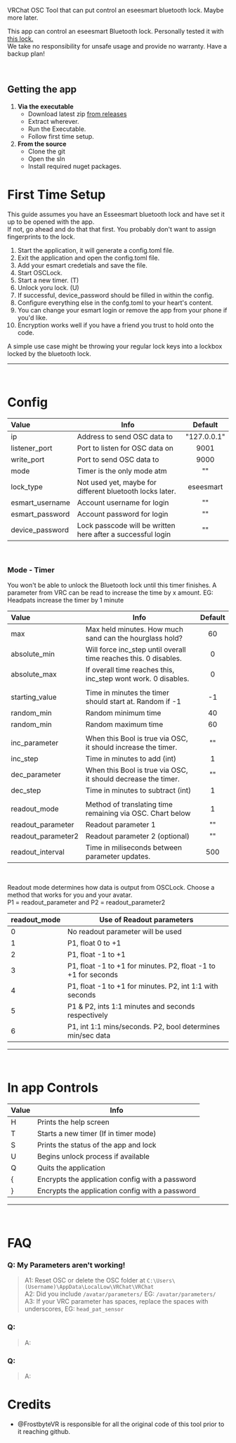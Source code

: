 VRChat OSC Tool that can put control an eseesmart bluetooth lock. Maybe more later.

This app can control an eseesmart Bluetooth lock. Personally tested it with [this lock.](https://www.amazon.com/gp/product/B096S7PTS1) <br> We take no responsibility for unsafe usage and provide no warranty. Have a backup plan!

<br>

## Getting the app

1. **Via the executable**
   - Download latest zip [from releases](Link.goes.here)
   - Extract wherever.
   - Run the Executable.
   - Follow first time setup.
2. **From the source**
   - Clone the git
   - Open the sln
   - Install required nuget packages.

# First Time Setup

This guide assumes you have an Esseesmart bluetooth lock and have set it up to be opened with the app. <br> If not, go ahead and do that that first. You probably don't want to assign fingerprints to the lock.

1. Start the application, it will generate a config.toml file.
2. Exit the application and open the config.toml file.
3. Add your esmart credetials and save the file.
4. Start OSCLock.
5. Start a new timer. (T) 
6. Unlock yoru lock. (U)
7. If successful, device_password should be filled in within the config.
9. Configure everything else in the confg.toml to your heart's content.
10. You can change your esmart login or remove the app from your phone if you'd like.
11. Encryption works well if you have a friend you trust to hold onto the code.

A simple use case might be throwing your regular lock keys into a lockbox locked by the bluetooth lock. 

--- 
<br>


# Config

| Value           | Info                                                        | Default     |
|:--------------- | ----------------------------------------------------------- |:-----------:|
| ip              | Address to send OSC data to                                 | "127.0.0.1" |
| listener_port   | Port to listen for OSC data on                              | 9001        |
| write_port      | Port to send OSC data to                                    | 9000        |
| mode            | Timer is the only mode atm                                  | ""          |
| lock_type | Not used yet, maybe for different bluetooth locks later.    | eseesmart |
| esmart_username | Account username for login                                  | ""          |
| esmart_password | Account password for login                                  | ""          |
| device_password | Lock passcode will be written here after a successful login | ""          |

<br>


### Mode - Timer

You won't be able to unlock the Bluetooth lock until this timer finishes.
A parameter from VRC can be read to increase the time by x amount. EG: Headpats increase the timer by 1 minute

| Value              | Info                                                          | Default |
|:------------------ | ------------------------------------------------------------- |:-------:|
| max                | Max held minutes. How much sand can the hourglass hold?       | 60      |
| absolute_min       | Will force inc_step until overall time reaches this. 0 disables.   | 0       |
| absolute_max       | If overall time reaches this, inc_step wont work. 0 disables.       | 0       |
|                    |                                                               |         |
| starting_value     | Time in minutes the timer should start at. Random if -1       | -1       |
| random_min         | Random minimum time                                           | 40      |
| random_min         | Random maximum time                                           | 60      |
|                    |                                                               |         |
| inc_parameter      | When this Bool is true via OSC, it should increase the timer. | ""      |
| inc_step           | Time in minutes to add (int)                                  | 1       |
| dec_parameter      | When this Bool is true via OSC, it should decrease the timer. | ""      |
| dec_step           | Time in minutes to subtract (int)                             | 1       |
|                    |                                                               |         |
| readout_mode       | Method of translating time remaining via OSC. Chart below     | 1       |
| readout_parameter  | Readout parameter 1                                           | ""      |
| readout_parameter2 | Readout parameter 2 (optional)                                | ""      |
| readout_interval   | Time in miliseconds between parameter updates.                | 500     |
<br>


Readout mode determines how data is output from OSCLock. Choose a method that works for you and your avatar. <br> P1 = readout_parameter and P2 = readout_parameter2

| readout_mode | Use of Readout parameters                                   |
|:------------ | ----------------------------------------------------------- |
| 0 | No readout parameter will be used |
| 1 | P1, float 0 to +1 |
| 2 | P1, float -1 to +1 | 
| 3 | P1, float -1 to +1 for minutes. P2, float -1 to +1 for seconds |
| 4 | P1, float -1 to +1 for minutes. P2, int 1:1 with seconds |
| 5 | P1 & P2, ints 1:1 minutes and seconds respectively | 
| 6 | P1, int 1:1 mins/seconds. P2, bool determines min/sec data |

--- 
<br>


# In app Controls

| Value | Info                                            |
|:----- | ----------------------------------------------- |
| H     | Prints the help screen                          |
| T     | Starts a new timer (If in timer mode)           |
| S     | Prints the status of the app and lock           |
| U     | Begins unlock process if available              |
| Q     | Quits the application                           |
| {     | Encrypts the application config with a password |
| }     | Encrypts the application config with a password |

--- 
<br>


# FAQ
### Q: My Parameters aren't working! <br>
> A1: Reset OSC or delete the OSC folder at `C:\Users\(Username)\AppData\LocalLow\VRChat\VRChat` <br>
A2: Did you include `/avatar/parameters/` EG: `/avatar/parameters/` <br>
A3: If your VRC parameter has spaces, replace the spaces with underscores, EG: `head_pat_sensor` 

### Q: 
> A: 

### Q: 
> A: 





# Credits

- @FrostbyteVR is responsible for all the original code of this tool prior to it reaching github.